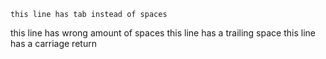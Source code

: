 	this line has tab instead of spaces
   this line has wrong amount of spaces
this line has a trailing space 
this line has a carriage return

